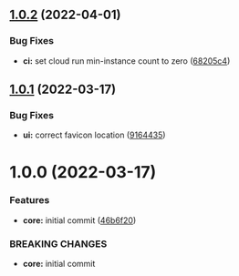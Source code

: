 ## [1.0.2](https://github.com/shivanshkc/ledgerkeep-web-client/compare/v1.0.1...v1.0.2) (2022-04-01)


### Bug Fixes

* **ci:** set cloud run min-instance count to zero ([68205c4](https://github.com/shivanshkc/ledgerkeep-web-client/commit/68205c4dcaff511daf47d57a6886b5169e27815a))

## [1.0.1](https://github.com/shivanshkc/ledgerkeep-web-client/compare/v1.0.0...v1.0.1) (2022-03-17)

### Bug Fixes

- **ui:** correct favicon location ([9164435](https://github.com/shivanshkc/ledgerkeep-web-client/commit/9164435877ad148e36032147f19058c804a6c6d3))

# 1.0.0 (2022-03-17)

### Features

- **core:** initial commit ([46b6f20](https://github.com/shivanshkc/ledgerkeep-web-client/commit/46b6f20f82de2ae30fa180f695eb7cf157f6e148))

### BREAKING CHANGES

- **core:** initial commit
